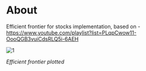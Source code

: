 # About
Efficient frontier for stocks implementation, based on - https://www.youtube.com/playlist?list=PLqpCwow11-OooQGB3vuiCdsRLQ5i-6AEH

![1](https://github.com/user-attachments/assets/ad9d6894-ac8c-4250-89cc-e8dc2e3867dc)

*Efficient frontier plotted*
